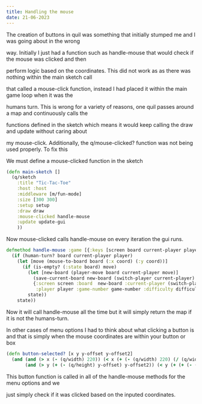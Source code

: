 ```yaml
---
title: Handling the mouse
date: 21-06-2023
---
```


The creation of buttons in quil was something that initially stumped me and I was going about in the wrong 

way. Initially I just had a function such as handle-mouse that would check if the mouse was clicked and then 

perform logic based on the coordinates. This did not work as as there was nothing within the main sketch call 

that called a mouse-click function, instead I had placed it within the main game loop when it was the 

humans turn. This is wrong for a variety of reasons, one quil passes around a map and continuously calls the 

functions defined in the sketch which means it would keep calling the draw and update without caring about 

my mouse-click. Additionally, the q/mouse-clicked? function was not being used properly. To fix this 

We must define a mouse-clicked function in the sketch
```clojure
(defn main-sketch []
  (q/sketch
    :title "Tic-Tac-Toe"
    :host :host
    :middleware [m/fun-mode]
    :size [300 300]
    :setup setup
    :draw draw
    :mouse-clicked handle-mouse
    :update update-gui
    ))
 ```
Now mouse-clicked calls handle-mouse on every iteration the gui runs. 
```clojure
defmethod handle-mouse :game [{:keys [screen board current-player player game-number difficulty difficulty2] :as state} coord]
  (if (human-turn? board current-player player)
    (let [move (mouse-to-board board (:x coord) (:y coord))]
      (if (is-empty? (:state board) move)
        (let [new-board (player-move board current-player move)]
          (save-current-board new-board (switch-player current-player) game-number difficulty difficulty2)
          {:screen screen :board  new-board :current-player (switch-player current-player)
           :player player :game-number game-number :difficulty difficulty :difficulty2 difficulty2})
        state))
    state))
```
Now it will call handle-mouse all the time but it will simply return the map if it is not the humans-turn.

In other cases of menu options I had to think about what clicking a button is and that is simply when the mouse coordinates are within your button or box
```clojure
(defn button-selected? [x y y-offset y-offset2]
  (and (and (> x (- (q/width) 220)) (< x (+ (- (q/width) 220) (/ (q/width) 2))))
       (and (> y (+ (- (q/height) y-offset) y-offset2)) (< y (+ (+ (- (q/height) y-offset) y-offset2) (/ (q/height) 5))))))
```
This button function is called in all of the handle-mouse methods for the menu options and we 

just simply check if it was clicked based on the inputed coordinates.
